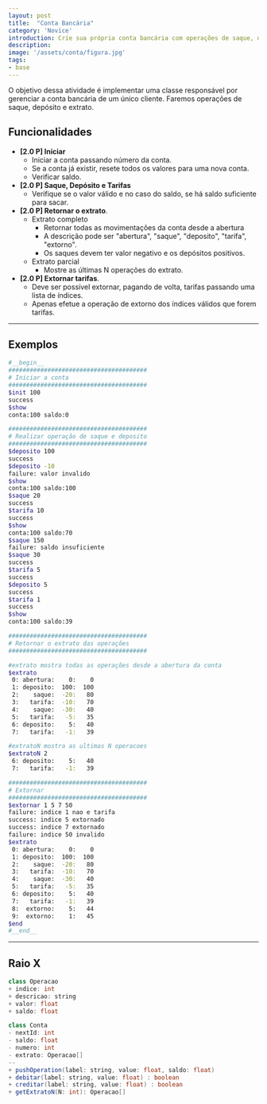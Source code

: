```yaml
---
layout: post
title:  "Conta Bancária"
category: 'Novice'
introduction: Crie sua própria conta bancária com operações de saque, deposito e transferência. Adicine 20 mil na conta, veja o saldo e sorria. Lindo eu sei, só aqui mesmo né seu liso.
description: 
image: '/assets/conta/figura.jpg'
tags:
- base
---
```


O objetivo dessa atividade é implementar uma classe responsável por gerenciar a conta bancária de um único cliente. Faremos operações de saque, depósito e extrato.

## Funcionalidades

- **[2.0 P] Iniciar**
    - Iniciar a conta passando número da conta.
    - Se a conta já existir, resete todos os valores para uma nova conta.
    - Verificar saldo.
- **[2.0 P] Saque, Depósito e Tarifas**
    - Verifique se o valor válido e no caso do saldo, se há saldo suficiente para sacar. 
- **[2.0 P] Retornar o extrato**.
    - Extrato completo
        - Retornar todas as movimentações da conta desde a abertura
        - A descrição pode ser "abertura", "saque", "deposito", "tarifa", "extorno".
        - Os saques devem ter valor negativo e os depósitos positivos.
    - Extrato parcial
      - Mostre as últimas N operações do extrato.
- **[2.0 P] Extornar tarifas**.
    - Deve ser possível extornar, pagando de volta, tarifas passando uma lista de índices.
    - Apenas efetue a operação de extorno dos índices válidos que forem tarifas.

---
## Exemplos

```bash
#__begin__
#######################################
# Iniciar a conta
#######################################
$init 100
success
$show 
conta:100 saldo:0

#######################################
# Realizar operação de saque e deposito
#######################################
$deposito 100
success
$deposito -10
failure: valor invalido
$show
conta:100 saldo:100
$saque 20
success
$tarifa 10
success
$show
conta:100 saldo:70
$saque 150
failure: saldo insuficiente
$saque 30
success
$tarifa 5
success
$deposito 5
success
$tarifa 1
success
$show
conta:100 saldo:39

#######################################
# Retornar o extrato das operações
#######################################

#extrato mostra todas as operações desde a abertura da conta
$extrato
 0: abertura:    0:    0
 1: deposito:  100:  100
 2:    saque:  -20:   80
 3:   tarifa:  -10:   70
 4:    saque:  -30:   40
 5:   tarifa:   -5:   35
 6: deposito:    5:   40
 7:   tarifa:   -1:   39

#extratoN mostra as ultimas N operacoes
$extratoN 2
 6: deposito:    5:   40
 7:   tarifa:   -1:   39

#######################################
# Extornar
#######################################
$extornar 1 5 7 50
failure: indice 1 nao e tarifa
success: indice 5 extornado
success: indice 7 extornado
failure: indice 50 invalido
$extrato
 0: abertura:    0:    0
 1: deposito:  100:  100
 2:    saque:  -20:   80
 3:   tarifa:  -10:   70
 4:    saque:  -30:   40
 5:   tarifa:   -5:   35
 6: deposito:    5:   40
 7:   tarifa:   -1:   39
 8:  extorno:    5:   44
 9:  extorno:    1:   45
$end
#__end__
```

---
## Raio X

````java
class Operacao
+ indice: int
+ descricao: string
+ valor: float
+ saldo: float

class Conta
- nextId: int
- saldo: float
- numero: int
- extrato: Operacao[]
--
+ pushOperation(label: string, value: float, saldo: float)
+ debitar(label: string, value: float) : boolean
+ creditar(label: string, value: float) : boolean
+ getExtratoN(N: int): Operacao[]

````